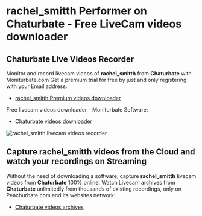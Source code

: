 # rachel_smitth Performer on Chaturbate - Free LiveCam videos downloader

## Chaturbate Live Videos Recorder

Monitor and record livecam videos of **rachel_smitth** from **Chaturbate** with Moniturbate.com
Get a premium trial for free by just and only registering with your Email address:
* [rachel_smitth Premium videos downloader](https://moniturbate.com/request-demo-licence-key.html)

Free livecam videos downloader - Moniturbate Software:
* [Chaturbate videos downloader](https://moniturbate.com/moniturbate-download-software.html)

![rachel_smitth livecam videos recorder](https://peachurnet.com/templates/moniturbate-software.png)


## Capture rachel_smitth videos from the Cloud and watch your recordings on Streaming

Without the need of downloading a software, capture **rachel_smitth** livecam videos from **Chaturbate** 100% online.
Watch Livecam archives from **Chaturbate** unlimitedly from thousands of existing recordings, only on Peachurbate.com and its websites network:
* [Chaturbate videos archives](https://peachurnet.com/)